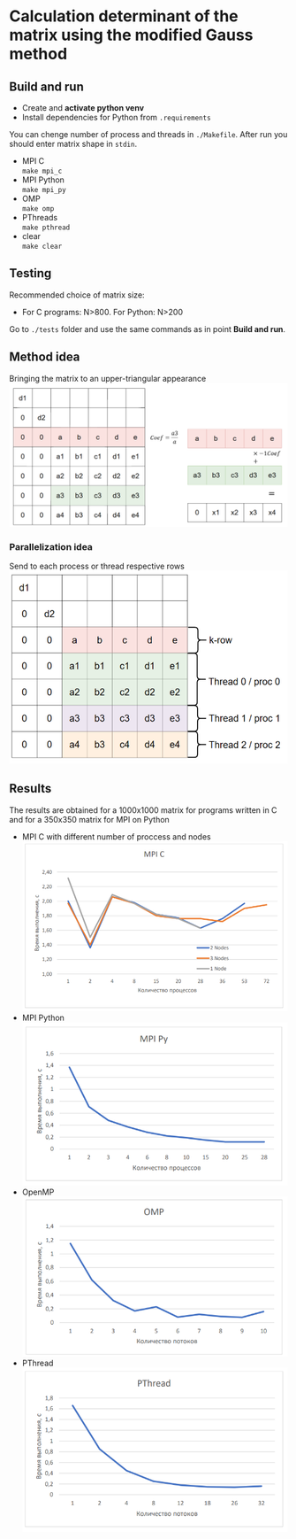 # Сalculation determinant of the matrix using the modified Gauss method 
## Build and run  
- Create and **activate python venv**  
- Install dependencies for Python from `.requirements`  

You can chenge number of process and threads in `./Makefile`. After run you should enter matrix shape in `stdin`.

- MPI C  
`make mpi_c`
- MPI Python  
`make mpi_py`  
- OMP  
`make omp`  
- PThreads  
`make pthread`    
- clear  
`make clear`  

## Testing   
Recommended choice of matrix size:   
- For C programs: N>800. For Python: N>200   

Go to `./tests` folder and use the same commands as in point **Build and run**.  

## Method idea  
Bringing the matrix to an upper-triangular appearance  
![Alt text](./images/alg.png)  
### Parallelization idea  
Send to each process or thread respective rows  
![Alt text](./images/paral.png)  


## Results  
The results are obtained for a 1000x1000 matrix for programs written in C and for a 350x350 matrix for MPI on Python  
- MPI C with different number of proccess and nodes  
![Alt text](images/MPI_C_res.png) 
- MPI Python   
![Alt text](images/mpi_py.png)  
- OpenMP  
![Alt text](images/omp.png)  
- PThread  
![Alt text](images/pthread.png)